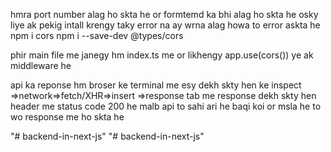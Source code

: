  hmra port number alag ho skta he or formtemd ka bhi alag ho skta he osky liye ak pekig intall krengy taky error na ay wrna alag howa to error askta he 
 npm i cors
 npm i --save-dev @types/cors

phir main file me janegy hm index.ts me or likhengy 
app.use(cors()) ye ak middleware he 


api ka reponse hm broser ke terminal me esy dekh skty hen ke inspect =>network=>fetch/XHR=>insert =>response tab me response dekh skty hen
header me status code 200 he malb api to sahi ari he baqi koi or msla he to wo response me ho skta he 


"# backend-in-next-js" 
"# backend-in-next-js" 
